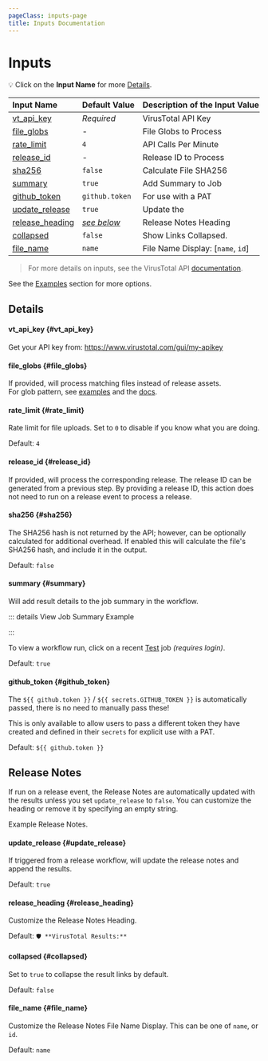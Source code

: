 ```yaml
---
pageClass: inputs-page
title: Inputs Documentation
---
```


# Inputs

💡 Click on the **Input Name** for more [Details](#details).

| Input&nbsp;Name                            | Default&nbsp;Value            | Description&nbsp;of&nbsp;the&nbsp;Input&nbsp;Value |
| :----------------------------------------- | :---------------------------- | :------------------------------------------------- |
| [vt_api_key](#vt_api_key) <CB />           | _Required_                    | VirusTotal API Key                                 |
| [file_globs](#file_globs) <CB />           | -                             | File Globs to Process                              |
| [rate_limit](#rate_limit) <CB />           | `4`                           | API Calls Per Minute                               |
| [release_id](#release_id) <CB />           | -                             | Release ID to Process                              |
| [sha256](#sha256) <CB />                   | `false`                       | Calculate File SHA256                              |
| [summary](#summary) <CB />                 | `true`                        | Add Summary to Job                                 |
| [github_token](#github_token) <CB />       | `github.token`                | For use with a PAT                                 |
| [update_release](#update_release) <CB />   | `true`                        | Update the                                         |
| [release_heading](#release_heading) <CB /> | _[see below](#release-notes)_ | Release Notes Heading                              |
| [collapsed](#collapsed) <CB />             | `false`                       | Show Links Collapsed.                              |
| [file_name](#file_name) <CB />             | `name`                        | File Name Display: [`name`, `id`]                  |

> For more details on inputs, see the VirusTotal API [documentation](https://docs.virustotal.com/reference/overview).

See the [Examples](examples.md) section for more options.

## Details

#### vt_api_key <CB /> <Badge type="warning" text="Required" /> {#vt_api_key}

Get your API key from: https://www.virustotal.com/gui/my-apikey

#### file_globs <CB /> {#file_globs}

If provided, will process matching files instead of release assets.  
For glob pattern, see [examples](examples.md) and the [docs](https://github.com/actions/toolkit/tree/main/packages/glob#patterns).

#### rate_limit <CB /> {#rate_limit}

Rate limit for file uploads. Set to `0` to disable if you know what you are doing.

Default: `4`

#### release_id <CB /> {#release_id}

If provided, will process the corresponding release.
The release ID can be generated from a previous step.
By providing a release ID, this action does not need to run on a release event to process a release.

#### sha256 <CB /> {#sha256}

The SHA256 hash is not returned by the API; however, can be optionally calculated for additional overhead.
If enabled this will calculate the file's SHA256 hash, and include it in the output.

Default: `false`

#### summary <CB /> {#summary}

Will add result details to the job summary in the workflow.

::: details View Job Summary Example

<!--@include: include/summary.md-->

:::

To view a workflow run, click on a recent [Test](https://github.com/cssnr/virustotal-action/actions/workflows/test.yaml) job _(requires login)_.

Default: `true`

#### github_token <CB /> {#github_token}

<span v-pre>

The `${{ github.token }}` / `${{ secrets.GITHUB_TOKEN }}` is automatically passed, there is no need to manually pass these!

This is only available to allow users to pass a different token they have created and defined in their `secrets` for explicit use with a PAT.

Default: `${{ github.token }}`

</span>

## Release Notes

If run on a release event, the Release Notes are automatically updated with the results unless you set `update_release` to `false`.
You can customize the heading or remove it by specifying an empty string.

Example Release Notes.

<!--@include: include/notes.md-->

#### update_release <CB /> {#update_release}

If triggered from a release workflow, will update the release notes and append the results.

Default: `true`

#### release_heading <CB /> {#release_heading}

Customize the Release Notes Heading.

Default: `🛡️ **VirusTotal Results:**`

#### collapsed <CB /> <Badge type="warning" text="Experimental" /> {#collapsed}

Set to `true` to collapse the result links by default.

Default: `false`

#### file_name <CB /> {#file_name}

Customize the Release Notes File Name Display. This can be one of `name`, or `id`.

Default: `name`

